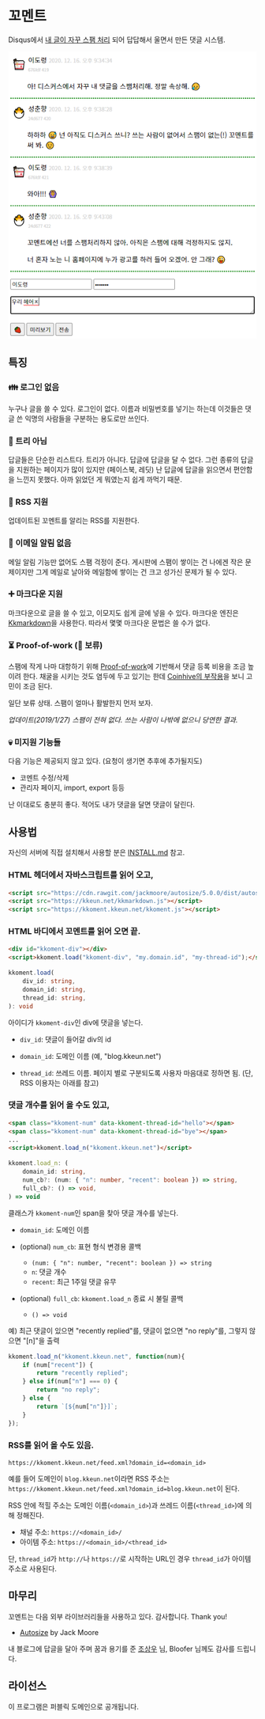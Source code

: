 꼬멘트
======

Disqus에서 [내 글이 자꾸 스팸 처리](https://blog.kkeun.net/computer/2018-01-24-spam-of-disqus) 되어
답답해서 울면서 만든 댓글 시스템.

![대화](/example3.png)

특징
------

### &#x1F46A; 로그인 없음

누구나 글을 쓸 수 있다.  로그인이 없다.  이름과 비밀번호를 넣기는 하는데 이것들은 댓글 쓴 익명의
사람들을 구분하는 용도로만 쓰인다.

### &#x1F361; 트리 아님

답글들은 단순한 리스트다.  트리가 아니다.  답글에 답글을 달 수 없다.  그런 종류의 답글을 지원하는
페이지가 많이 있지만 (페이스북, 레딧) 난 답글에 답글을 읽으면서 편안함을 느낀지 못했다.  아까 읽었던
게 뭐였는지 쉽게 까먹기 때문.

### &#x1F514; RSS 지원

업데이트된 꼬멘트를 알리는 RSS를 지원한다.

### &#x1F515; 이메일 알림 없음

메일 알림 기능만 없어도 스팸 걱정이 준다.  게시판에 스팸이 쌓이는 건 나에겐 작은 문제이지만 그게
메일로 날아와 메일함에 쌓이는 건 크고 성가신 문제가 될 수 있다.

### &#x2795; 마크다운 지원

마크다운으로 글을 쓸 수 있고, 이모지도 쉽게 글에 넣을 수 있다.  마크다운 엔진은
[Kkmarkdown](https://github.com/kkeundotnet/kkmarkdown)을 사용한다.  따라서 몇몇 마크다운 문법은 쓸
수가 없다.

### &#x23F3; Proof-of-work (&#x1F6A7; 보류)

스팸에 작게 나마 대항하기 위해 [Proof-of-work](https://en.wikipedia.org/wiki/Proof-of-work_system)에
기반해서 댓글 등록 비용을 조금 높이려 한다.  채굴을 시키는 것도 염두에 두고 있기는 한데
[Coinhive의 부작용](https://blog.malwarebytes.com/security-world/2017/10/why-is-malwarebytes-blocking-coinhive/)을
보니 고민이 조금 된다.

일단 보류 상태.  스팸이 얼마나 활발한지 먼저 보자.

*업데이트(2019/1/27) 스팸이 전혀 없다.  쓰는 사람이 나밖에 없으니 당연한 결과.*

### &#x1F480; 미지원 기능들

다음 기능은 제공되지 않고 있다.  (요청이 생기면 추후에 추가될지도)

* 코멘트 수정/삭제
* 관리자 페이지, import, export 등등

난 이대로도 충분히 좋다.  적어도 내가 댓글을 달면 댓글이 달린다.

사용법
------

자신의 서버에 직접 설치해서 사용할 분은 [INSTALL.md](INSTALL.md) 참고.

### HTML 헤더에서 자바스크립트를 읽어 오고,

```html
<script src="https://cdn.rawgit.com/jackmoore/autosize/5.0.0/dist/autosize.min.js"></script>
<script src="https://kkeun.net/kkmarkdown.js"></script>
<script src="https://kkoment.kkeun.net/kkoment.js"></script>
```

### HTML 바디에서 꼬멘트를 읽어 오면 끝.

```html
<div id="kkoment-div"></div>
<script>kkoment.load("kkoment-div", "my.domain.id", "my-thread-id");</script>
```

```typescript
kkoment.load(
    div_id: string,
    domain_id: string,
    thread_id: string,
): void
```

아이디가 `kkoment-div`인 div에 댓글을 넣는다.

*   `div_id`: 댓글이 들어갈 div의 id

*   `domain_id`: 도메인 이름 (예, "blog.kkeun.net")

*   `thread_id`: 쓰레드 이름.  페이지 별로 구분되도록 사용자 마음대로 정하면 됨.  (단, RSS 이용자는
    아래를 참고)

### 댓글 개수를 읽어 올 수도 있고,

```html
<span class="kkoment-num" data-kkoment-thread-id="hello"></span>
<span class="kkoment-num" data-kkoment-thread-id="bye"></span>
...
<script>kkoment.load_n("kkoment.kkeun.net")</script>
```

```typescript
kkoment.load_n: (
    domain_id: string,
    num_cb?: (num: { "n": number, "recent": boolean }) => string,
    full_cb?: () => void,
) => void
```

클래스가 `kkoment-num`인 span을 찾아 댓글 개수를 넣는다.

*   `domain_id`: 도메인 이름

*   (optional) `num_cb`: 표현 형식 변경용 콜백

    *   `(num: { "n": number, "recent": boolean }) => string`
    *   `n`: 댓글 개수
    *   `recent`: 최근 1주일 댓글 유무

*   (optional) `full_cb`: `kkoment.load_n` 종료 시 불릴 콜백

    *   `() => void`

예) 최근 댓글이 있으면 "recently replied"를, 댓글이 없으면 "no reply"를, 그렇지 않으면 "\[n\]"을
출력

```javascript
kkoment.load_n("kkoment.kkeun.net", function(num){
    if (num["recent"]) {
        return "recently replied";
    } else if(num["n"] === 0) {
        return "no reply";
    } else {
        return `[${num["n"]}]`;
    }
});
```

### RSS를 읽어 올 수도 있음.

```
https://kkoment.kkeun.net/feed.xml?domain_id=<domain_id>
```

예를 들어 도메인이 `blog.kkeun.net`이라면 RSS 주소는
`https://kkoment.kkeun.net/feed.xml?domain_id=blog.kkeun.net`이 된다.

RSS 안에 적힐 주소는 도메인 이름(`<domain_id>`)과 쓰레드 이름(`<thread_id>`)에 의해 정해진다.

* 채널 주소: `https://<domain_id>/`
* 아이템 주소: `https://<domain_id>/<thread_id>`

단, `thread_id`가 `http://`나 `https://`로 시작하는 URL인 경우 `thread_id`가 아이템 주소로 사용된다.

마무리
------

꼬멘트는 다음 외부 라이브러리들을 사용하고 있다.  감사합니다.  Thank you!

* [Autosize](http://www.jacklmoore.com/autosize/) by Jack Moore

내 블로그에 답글을 달아 주며 꿈과 용기를 준 [조상우](https://sangwoo-joh.github.io/) 님, Bloofer
님께도 감사를 드립니다.

라이선스
------

이 프로그램은 퍼블릭 도메인으로 공개됩니다.
